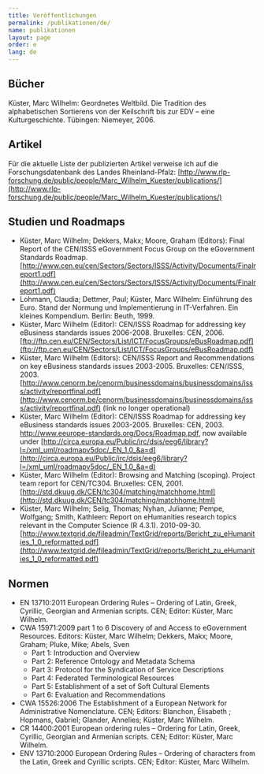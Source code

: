 ```yaml
---
title: Veröffentlichungen
permalink: /publikationen/de/
name: publikationen
layout: page
order: e
lang: de
---
```


## Bücher

Küster, Marc Wilhelm: Geordnetes Weltbild. Die Tradition des alphabetischen Sortierens von der Keilschrift bis zur EDV – eine Kulturgeschichte. Tübingen: Niemeyer, 2006.

## Artikel

Für die aktuelle Liste der publizierten Artikel verweise ich auf die Forschungsdatenbank des Landes Rheinland-Pfalz: [http://www.rlp-forschung.de/public/people/Marc_Wilhelm_Kuester/publications/](http://www.rlp-forschung.de/public/people/Marc_Wilhelm_Kuester/publications/)

## Studien und Roadmaps

- Küster, Marc Wilhelm; Dekkers, Makx; Moore, Graham (Editors): Final Report of the CEN/ISSS eGovernment Focus Group on the eGovernment Standards Roadmap. [http://www.cen.eu/cen/Sectors/Sectors/ISSS/Activity/Documents/Finalreport1.pdf](http://www.cen.eu/cen/Sectors/Sectors/ISSS/Activity/Documents/Finalreport1.pdf)
- Lohmann, Claudia; Dettmer, Paul; Küster, Marc Wilhelm: Einführung des Euro. Stand der Normung und Implementierung in IT-Verfahren. Ein kleines Kompendium. Berlin: Beuth, 1999.
- Küster, Marc Wilhelm (Editor): CEN/ISSS Roadmap for addressing key eBusiness standards issues 2006-2008. Bruxelles: CEN, 2006. [ftp://ftp.cen.eu/CEN/Sectors/List/ICT/FocusGroups/eBusRoadmap.pdf](ftp://ftp.cen.eu/CEN/Sectors/List/ICT/FocusGroups/eBusRoadmap.pdf)
- Küster, Marc Wilhelm (Editors): CEN/ISSS Report and Recommendations on key eBusiness standards issues 2003-2005. Bruxelles: CEN/ISSS, 2003. [http://www.cenorm.be/cenorm/businessdomains/businessdomains/isss/activity/reportfinal.pdf](http://www.cenorm.be/cenorm/businessdomains/businessdomains/isss/activity/reportfinal.pdf) (link no longer operational)
- Küster, Marc Wilhelm (Editor): CEN/ISSS Roadmap for addressing key eBusiness standards issues 2003-2005. Bruxelles: CEN, 2003. http://www.eeurope-standards.org/Docs/Roadmap.pdf, now available under [http://circa.europa.eu/Public/irc/dsis/eeg6/library?l=/xml_uml/roadmapv5doc/_EN_1.0_&a=d](http://circa.europa.eu/Public/irc/dsis/eeg6/library?l=/xml_uml/roadmapv5doc/_EN_1.0_&a=d)
- Küster, Marc Wilhelm (Editor): Browsing and Matching (scoping). Project team report for CEN/TC304. Bruxelles: CEN, 2001. [http://std.dkuug.dk/CEN/tc304/matching/matchhome.html](http://std.dkuug.dk/CEN/tc304/matching/matchhome.html)
- Küster, Marc Wilhelm; Selig, Thomas; Nyhan, Julianne; Pempe, Wolfgang; Smith, Kathleen: Report on eHumanities research topics relevant in the Computer Science (R 4.3.1). 2010-09-30. [http://www.textgrid.de/fileadmin/TextGrid/reports/Bericht_zu_eHumanities_1_0_reformatted.pdf](http://www.textgrid.de/fileadmin/TextGrid/reports/Bericht_zu_eHumanities_1_0_reformatted.pdf)

## Normen

- EN 13710:2011 European Ordering Rules – Ordering of Latin, Greek, Cyrillic, Georgian and Armenian scripts. CEN; Editor: Küster, Marc Wilhelm.
- CWA 15971:2009 part 1 to 6 Discovery of and Access to eGovernment Resources. Editors: Küster, Marc Wilhelm; Dekkers, Makx; Moore, Graham; Pluke, Mike; Abels, Sven
  - Part 1: Introduction and Overview
  - Part 2: Reference Ontology and Metadata Schema
  - Part 3: Protocol for the Syndication of Service Descriptions
  - Part 4: Federated Terminological Resources
  - Part 5: Establishment of a set of Soft Cultural Elements
  - Part 6: Evaluation and Recommendations
- CWA 15526:2006 The Establishment of a European Network for Administrative Nomenclature. CEN; Editors: Blanchon, Élisabeth ; Hopmans, Gabriel; Glander, Annelies; Küster, Marc Wilhelm.
- CR 14400:2001 European ordering rules – Ordering for Latin, Greek, Cyrillic, Georgian and Armenian scripts. CEN; Editor: Küster, Marc Wilhelm.
- ENV 13710:2000 European Ordering Rules – Ordering of characters from the Latin, Greek and Cyrillic scripts. CEN; Editor: Küster, Marc Wilhelm.
